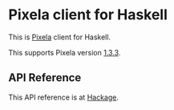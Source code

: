 # Pixela client for Haskell

This is [Pixela](https://pixe.la/) client for Haskell.

This supports Pixela version [1.3.3](https://github.com/a-know/Pixela/releases/tag/v1.3.3).

## API Reference

This API reference is at [Hackage](http://hackage.haskell.org/package/pixela).
